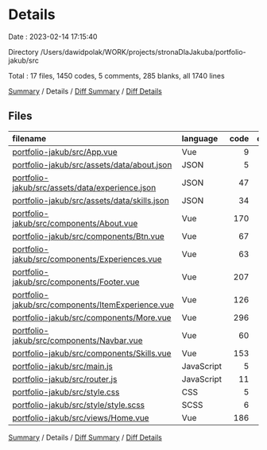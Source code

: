 # Details

Date : 2023-02-14 17:15:40

Directory /Users/dawidpolak/WORK/projects/stronaDlaJakuba/portfolio-jakub/src

Total : 17 files,  1450 codes, 5 comments, 285 blanks, all 1740 lines

[Summary](results.md) / Details / [Diff Summary](diff.md) / [Diff Details](diff-details.md)

## Files
| filename | language | code | comment | blank | total |
| :--- | :--- | ---: | ---: | ---: | ---: |
| [portfolio-jakub/src/App.vue](/portfolio-jakub/src/App.vue) | Vue | 9 | 0 | 5 | 14 |
| [portfolio-jakub/src/assets/data/about.json](/portfolio-jakub/src/assets/data/about.json) | JSON | 5 | 0 | 0 | 5 |
| [portfolio-jakub/src/assets/data/experience.json](/portfolio-jakub/src/assets/data/experience.json) | JSON | 47 | 0 | 0 | 47 |
| [portfolio-jakub/src/assets/data/skills.json](/portfolio-jakub/src/assets/data/skills.json) | JSON | 34 | 0 | 0 | 34 |
| [portfolio-jakub/src/components/About.vue](/portfolio-jakub/src/components/About.vue) | Vue | 170 | 0 | 32 | 202 |
| [portfolio-jakub/src/components/Btn.vue](/portfolio-jakub/src/components/Btn.vue) | Vue | 67 | 0 | 13 | 80 |
| [portfolio-jakub/src/components/Experiences.vue](/portfolio-jakub/src/components/Experiences.vue) | Vue | 63 | 0 | 17 | 80 |
| [portfolio-jakub/src/components/Footer.vue](/portfolio-jakub/src/components/Footer.vue) | Vue | 207 | 0 | 36 | 243 |
| [portfolio-jakub/src/components/ItemExperience.vue](/portfolio-jakub/src/components/ItemExperience.vue) | Vue | 126 | 0 | 28 | 154 |
| [portfolio-jakub/src/components/More.vue](/portfolio-jakub/src/components/More.vue) | Vue | 296 | 0 | 64 | 360 |
| [portfolio-jakub/src/components/Navbar.vue](/portfolio-jakub/src/components/Navbar.vue) | Vue | 60 | 0 | 12 | 72 |
| [portfolio-jakub/src/components/Skills.vue](/portfolio-jakub/src/components/Skills.vue) | Vue | 153 | 1 | 31 | 185 |
| [portfolio-jakub/src/main.js](/portfolio-jakub/src/main.js) | JavaScript | 5 | 0 | 2 | 7 |
| [portfolio-jakub/src/router.js](/portfolio-jakub/src/router.js) | JavaScript | 11 | 0 | 2 | 13 |
| [portfolio-jakub/src/style.css](/portfolio-jakub/src/style.css) | CSS | 5 | 1 | 2 | 8 |
| [portfolio-jakub/src/style/style.scss](/portfolio-jakub/src/style/style.scss) | SCSS | 6 | 1 | 3 | 10 |
| [portfolio-jakub/src/views/Home.vue](/portfolio-jakub/src/views/Home.vue) | Vue | 186 | 2 | 38 | 226 |

[Summary](results.md) / Details / [Diff Summary](diff.md) / [Diff Details](diff-details.md)
